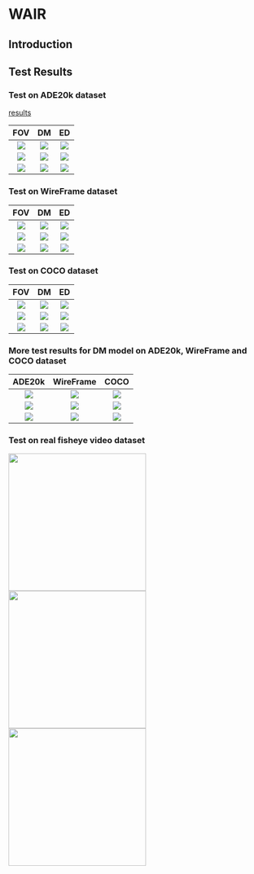 # WAIR
## Introduction

## Test Results

### Test on ADE20k dataset 
[results](./results/ADE20k.md)

| FOV | DM | ED |
| :----:| :----: | :----: |
| ![](results/ADE20K_division_model_dataset_FOV_1.gif) | ![](results/ADE20K_division_model_dataset_DM_2.gif) | ![](results/ADE20K_division_model_dataset_ED_4.gif) |
| ![](results/ADE20K_division_model_dataset_FOV_2.gif) | ![](results/ADE20K_division_model_dataset_DM_3.gif) | ![](results/ADE20K_division_model_dataset_ED_6.gif) |
| ![](results/ADE20K_division_model_dataset_FOV_3.gif) | ![](results/ADE20K_division_model_dataset_DM_6.gif)      |   ![](results/ADE20K_division_model_dataset_ED_8.gif)    |

### Test on WireFrame dataset
| FOV | DM | ED |
| :----:| :----: | :----: |
| ![](results/WireFrame_division_model_dataset_FOV_1.gif) | ![](results/WireFrame_division_model_dataset_DM_3.gif) | ![](results/WireFrame_division_model_dataset_ED_1.gif) |
| ![](results/WireFrame_division_model_dataset_FOV_6.gif) | ![](results/WireFrame_division_model_dataset_DM_6.gif) | ![](results/WireFrame_division_model_dataset_ED_4.gif) |
| ![](results/WireFrame_division_model_dataset_FOV_9.gif) | ![](results/WireFrame_division_model_dataset_DM_9.gif)      |   ![](results/WireFrame_division_model_dataset_ED_8.gif)    |

### Test on COCO dataset
| FOV | DM | ED |
| :----:| :----: | :----: |
| ![](results/COCO_division_model_dataset_FOV_3.gif) | ![](results/COCO_division_model_dataset_DM_0.gif) | ![](results/COCO_division_model_dataset_ED_1.gif) |
| ![](results/COCO_division_model_dataset_FOV_4.gif) | ![](results/COCO_division_model_dataset_DM_1.gif) | ![](results/COCO_division_model_dataset_ED_3.gif) |
| ![](results/COCO_division_model_dataset_FOV_5.gif) | ![](results/COCO_division_model_dataset_DM_5.gif)      |   ![](results/COCO_division_model_dataset_ED_5.gif)    |

### More test results for DM model on ADE20k, WireFrame and COCO dataset
| ADE20k | WireFrame | COCO |
| :----:| :----: | :----: |
| ![](results/ADE20K_division_model_dataset_DMDM_8.gif) | ![](results/WireFrame_division_model_dataset_DMDM_3.gif) | ![](results/COCO_division_model_dataset_DMDM_2.gif) |
| ![](results/ADE20K_division_model_dataset_DMDM_10.gif) | ![](results/WireFrame_division_model_dataset_DMDM_6.gif) | ![](results/COCO_division_model_dataset_DMDM_5.gif) |
| ![](results/ADE20K_division_model_dataset_DMDM_14.gif) | ![](results/WireFrame_division_model_dataset_DMDM_15.gif)      |   ![](results/COCO_division_model_dataset_DMDM_11.gif)    |


### Test on real fisheye video dataset
<p float="left">   <img src="results/AlfaA.gif" width="270" />   
                   <img src="results/LectureB.gif" width="270" />   
                   <img src="results/LibraryE.gif" width="270" />  
</p>


